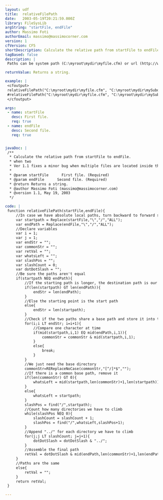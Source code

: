 ```yaml
---
layout: udf
title:  relativeFilePath
date:   2003-05-19T20:21:59.000Z
library: FileSysLib
argString: "startFile, endFile"
author: Massimo Foti
authorEmail: massimo@massimocorner.com
version: 1
cfVersion: CF5
shortDescription: Calculate the relative path from startFile to endFile.
tagBased: false
description: |
 Paths can be system path (C:\myroot\mydir\myfile.cfm) or url (http://www.mydomain/myfile.cfm) but different kinds of paths (system and url) can't be used at the very same time.

returnValue: Returns a string.

example: |
 <cfoutput>
 relativeFilePath("C:\myroot\mydir\myfile.cfm", "C:\myroot\mydir\mySubdir\myfile.cfm") =
 #relativeFilePath("C:\myroot\mydir\myfile.cfm", "C:\myroot\mydir\mySubdir\myfile.cfm")#
 </cfoutput>

args:
 - name: startFile
   desc: First file.
   req: true
 - name: endFile
   desc: Second file.
   req: true


javaDoc: |
 /**
  * Calculate the relative path from startFile to endFile.
  * when two
  * Ver 1.1 fixes a minor bug when multiple files are located inside the same directory and their names start with the same letter.
  * 
  * @param startFile      First file. (Required)
  * @param endFile      Second file. (Required)
  * @return Returns a string. 
  * @author Massimo Foti (massimo@massimocorner.com) 
  * @version 1.1, May 19, 2003 
  */

code: |
 function relativeFilePath(startFile,endFile){
     //In case we have absolute local paths, turn backward to forward slashes
     var startpath = Replace(startFile,"\","/","ALL"); 
     var endPath = Replace(endFile,"\","/","ALL"); 
     //Declare variables
     var i = 1;
     var j = 1;
     var endStr = "";
     var commonStr = "";
     var retVal = "";
     var whatsLeft = "";
     var slashPos = "";
     var slashCount = 0;
     var dotDotSlash = "";
     //Be sure the paths aren't equal
     if(startpath NEQ endPath){
         //If the starting path is longer, the destination path is our starting point
         if(len(startpath) GT len(endPath)){
             endStr = len(endPath);
         }
         //Else the starting point is the start path
         else{
             endStr = len(startpath);
         }
         //Check if the two paths share a base path and store it into the commonStr variable
         for(i;i LT endStr; i=i+1){
             //Compare one character at time
             if(mid(startpath,i,1) EQ mid(endPath,i,1)){
                 commonStr = commonStr & mid(startpath,i,1);
             }
             else{
                 break;
             }
         }
         //We just need the base directory
         commonStr=REReplaceNoCase(commonStr,"[^/]*$","");
         //If there is a common base path, remove it
         if(len(commonStr) GT 0){
             whatsLeft = mid(startpath,len(commonStr)+1,len(startpath));
         }
         else{
             whatsLeft = startpath;
         }
         slashPos = find("/",startpath);
         //Count how many directories we have to climb
         while(slashPos NEQ 0){
             slashCount = slashCount + 1;
             slashPos = find("/",whatsLeft,slashPos+1);
         }
         //Append "../" for each directory we have to climb
         for(j;j LT slashCount; j=j+1){
             dotDotSlash = dotDotSlash & "../";
         }
         //Assemble the final path
         retVal = dotDotSlash & mid(endPath,len(commonStr)+1,len(endPath));
     }
     //Paths are the same
     else{
         retVal = "";
     }
     return retVal;
 }

---
```


